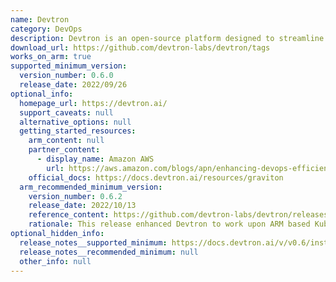 ```yaml
---
name: Devtron
category: DevOps
description: Devtron is an open-source platform designed to streamline and enhance the management and deployment of applications on Kubernetes.
download_url: https://github.com/devtron-labs/devtron/tags
works_on_arm: true
supported_minimum_version:
  version_number: 0.6.0
  release_date: 2022/09/26
optional_info:
  homepage_url: https://devtron.ai/
  support_caveats: null
  alternative_options: null
  getting_started_resources:
    arm_content: null
    partner_content:
      - display_name: Amazon AWS
        url: https://aws.amazon.com/blogs/apn/enhancing-devops-efficiency-on-amazon-eks-with-devtron/
    official_docs: https://docs.devtron.ai/resources/graviton
  arm_recommended_minimum_version:
    version_number: 0.6.2
    release_date: 2022/10/13
    reference_content: https://github.com/devtron-labs/devtron/releases/tag/v0.6.2
    rationale: This release enhanced Devtron to work upon ARM based Kubernetes nodes.
optional_hidden_info:
  release_notes__supported_minimum: https://docs.devtron.ai/v/v0.6/install/install-devtron-with-cicd#install-multi-architecture-nodes-arm-and-amd
  release_notes__recommended_minimum: null
  other_info: null
---
```


